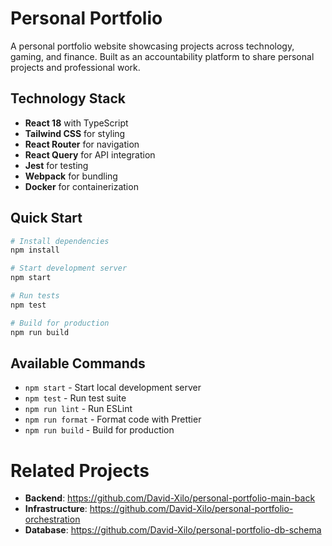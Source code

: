 # Personal Portfolio

A personal portfolio website showcasing projects across technology, gaming, and finance. Built as an accountability platform to share personal projects and professional work.

## Technology Stack

- **React 18** with TypeScript
- **Tailwind CSS** for styling
- **React Router** for navigation
- **React Query** for API integration
- **Jest** for testing
- **Webpack** for bundling
- **Docker** for containerization

## Quick Start

```bash
# Install dependencies
npm install

# Start development server
npm start

# Run tests
npm test

# Build for production
npm run build
```

## Available Commands

- `npm start` - Start local development server
- `npm test` - Run test suite
- `npm run lint` - Run ESLint
- `npm run format` - Format code with Prettier
- `npm run build` - Build for production

# Related Projects
- **Backend**: https://github.com/David-Xilo/personal-portfolio-main-back
- **Infrastructure**: https://github.com/David-Xilo/personal-portfolio-orchestration
- **Database**: https://github.com/David-Xilo/personal-portfolio-db-schema
